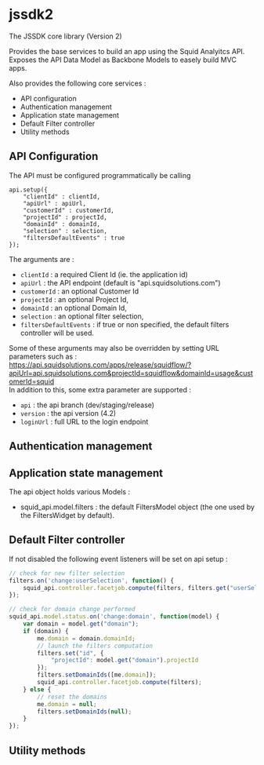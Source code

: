 jssdk2
======

The JSSDK core library (Version 2)

Provides the base services to build an app using the Squid Analyitcs API. 
Exposes the API Data Model as Backbone Models to easely build MVC apps.

Also provides the following core services :
* API configuration
* Authentication management
* Application state management
* Default Filter controller
* Utility methods

## API Configuration

The API must be configured programmatically be calling
```
api.setup({
    "clientId" : clientId,
	"apiUrl" : apiUrl,
	"customerId" : customerId,
    "projectId" : projectId,
    "domainId" : domainId,
    "selection" : selection,
    "filtersDefaultEvents" : true
});
```

The arguments are :  
* `clientId` : a required Client Id (ie. the application id)
* `apiUrl` : the API endpoint (default is "api.squidsolutions.com")
* `customerId` : an optional Customer Id
* `projectId` : an optional Project Id,
* `domainId` : an optional Domain Id,
* `selection` : an optional filter selection,
* `filtersDefaultEvents` : if true or non specified, the default filters controller will be used.

Some of these arguments may also be overridden by setting URL parameters such as :  
https://api.squidsolutions.com/apps/release/squidflow/?apiUrl=api.squidsolutions.com&projectId=squidflow&domainId=usage&customerId=squid  
In addition to this, some extra parameter are supported :  
* `api` : the api branch (dev/staging/release)
* `version` : the api version (4.2)
* `loginUrl` : full URL to the login endpoint


## Authentication management

## Application state management
The api object holds various Models :  
* squid_api.model.filters : the default FiltersModel object (the one used by the FiltersWidget by default).

## Default Filter controller
If not disabled the following event listeners will be set on api setup :  

```javascript
// check for new filter selection
filters.on('change:userSelection', function() {
    squid_api.controller.facetjob.compute(filters, filters.get("userSelection"));
});

// check for domain change performed
squid_api.model.status.on('change:domain', function(model) {
    var domain = model.get("domain");
    if (domain) {
        me.domain = domain.domainId;
        // launch the filters computation
        filters.set("id", {
            "projectId": model.get("domain").projectId
        });
        filters.setDomainIds([me.domain]);
        squid_api.controller.facetjob.compute(filters);
    } else {
        // reset the domains
        me.domain = null;
        filters.setDomainIds(null);
    }
});
```

## Utility methods


